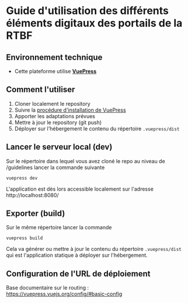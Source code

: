 # Guide d'utilisation des différents éléments digitaux des portails de la RTBF

## Environnement technique

- Cette plateforme utilise **[VuePress](https://vuepress.vuejs.org/)**

## Comment l'utiliser

1. Cloner localement le repository
2. Suivre la [procédure d'installation de VuePress](https://vuepress.vuejs.org/guide/getting-started.html)
3. Apporter les adaptations prévues
4. Mettre à jour le repository (git push)
5. Déployer sur l'hébergement le contenu du répertoire `.vuepress/dist`

## Lancer le serveur local (dev)

Sur le répertoire dans lequel vous avez cloné le repo au niveau de /guidelines lancer la commande suivante

```
vuepress dev
```

L'application est dès lors accessible localement sur l'adresse http://localhost:8080/

## Exporter (build)

Sur le même répertoire lancer la commande

```
vuepress build
```

Cela va générer ou mettre à jour le contenu du répertoire `.vuepress/dist` qui est l'application statique à déployer sur l'hébergement.

## Configuration de l'URL de déploiement

Base documentaire sur le routing : https://vuepress.vuejs.org/config/#basic-config
